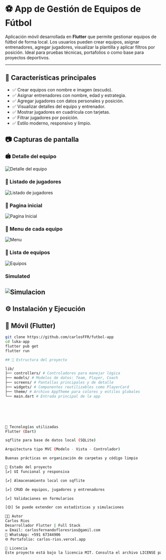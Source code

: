 # ⚽ App de Gestión de Equipos de Fútbol

Aplicación móvil desarrollada en **Flutter** que permite gestionar equipos de fútbol de forma local. Los usuarios pueden crear equipos, asignar entrenadores, agregar jugadores, visualizar la plantilla y aplicar filtros por posición. Ideal para pruebas técnicas, portafolios o como base para proyectos deportivos.

---

## 📱 Características principales

- ✅ Crear equipos con nombre e imagen (escudo).
- ✅ Asignar entrenadores con nombre, edad y estrategia.
- ✅ Agregar jugadores con datos personales y posición.
- ✅ Visualizar detalles del equipo y entrenador.
- ✅ Mostrar jugadores en cuadrícula con tarjetas.
- ✅ Filtrar jugadores por posición.
- ✅ Estilo moderno, responsivo y limpio.


## 📷 Capturas de pantalla

### 🏟️ Detalle del equipo
![Detalle del equipo](screenshots/team_detail.jfif)

### 👥 Listado de jugadores
![Listado de jugadores](screenshots/player_list.jfif)
### 👥 Pagina inicial
![Pagina Inicial](screenshots/home.jfif)
### 👥 Menu de cada equipo
![Menu](screenshots/menu.jfif)
### 👥 Lista de equipos
![Equipos](screenshots/teams.jfif)
###  Simulated 
![Simulacion](screenshots/simulated.jfif)
---

## ⚙️ Instalación y Ejecución
## 📲 Móvil (Flutter)
```bash
git clone https://github.com/carlosFFR/futbol-app
cd luka-app
flutter pub get
flutter run

## 🧱 Estructura del proyecto

lib/
├── controllers/ # Controladores para manejar lógica
├── models/ # Modelos de datos: Team, Player, Coach
├── screens/ # Pantallas principales y de detalle
├── widgets/ # Componentes reutilizables como PlayerCard
├── theme/ # Archivo AppTheme para colores y estilos globales
└── main.dart # Entrada principal de la app






🧩 Tecnologías utilizadas
Flutter (Dart)

sqflite para base de datos local (SQLite)

Arquitectura tipo MVC (Modelo - Vista - Controlador)

Buenas prácticas en organización de carpetas y código limpio

📌 Estado del proyecto
[✔️] UI funcional y responsiva

[✔️] Almacenamiento local con sqflite

[✔️] CRUD de equipos, jugadores y entrenadores

[✔️] Validaciones en formularios

[🟡] Se puede extender con estadísticas y simulaciones

👨‍💻 Autor
Carlos Rios
Desarrollador Flutter | Full Stack
✉️ Email: carlosfernandofloresrios@gamil.com
💬 WhatsApp: +591 67344906
🌐 Portafolio: carlos-rios.vercel.app

📝 Licencia
Este proyecto está bajo la licencia MIT. Consulta el archivo LICENSE para más detalles.